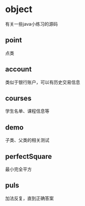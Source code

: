 # object

有关一些java小练习的源码
## point
点类
## account
类似于银行账户，可以有历史交易信息
## courses
学生名单、课程信息等
## demo
子类、父类的相关测试
## perfectSquare
最小完全平方
## puls

加法反复，直到正确答案
